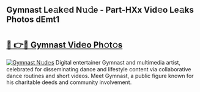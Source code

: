 ## Gymnast Le𝚊k𝚎d N𝚞𝚍e - Part-HXx Vid𝚎o Le𝚊ks Photos dEmt1

# <h2><a href="http://fbb7yg.evod.top/?m=Gymnast">🔗 👉🔴 Gymnast Vid𝚎o Ph𝚘t𝚘s</a></h2>

[![Gymnast N𝚞d𝚎s](https://i.imgur.com/8V9OHl7.gif)](http://fbb7yg.evod.top/?m=Gymnast)
Digital entertainer Gymnast and multimedia artist, celebrated for disseminating dance and lifestyle content via collaborative dance routines and short videos. Meet Gymnast, a public figure known for his charitable deeds and community involvement. 
